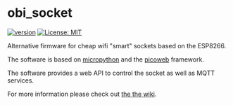# obi_socket


[![version](https://img.shields.io/badge/version-0.2.0-brightgreen.svg)](CHANGELOG.md)
[![License: MIT](https://img.shields.io/badge/License-MIT-yellow.svg)](https://opensource.org/licenses/MIT)

Alternative firmware for cheap wifi "smart" sockets based on the ESP8266.

The software is based on [micropython](https://micropython.org/) and the [picoweb](https://github.com/pfalcon/picoweb) framework.

The software provides a web API to control the socket as well as MQTT services.

For more information please check out [the the wiki](https://github.com/mattzzw/obi_socket/wiki).
